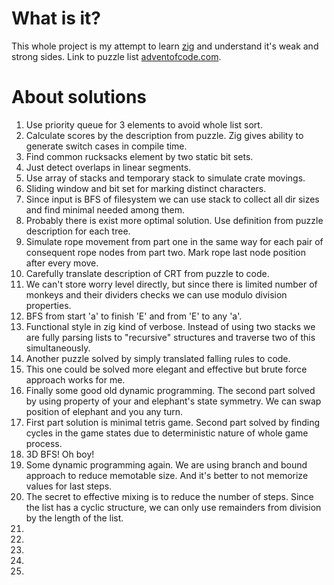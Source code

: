 # What is it?
This whole project is my attempt to learn [zig](https://ziglang.org/) and understand it's weak and strong sides.
Link to puzzle list [adventofcode.com](https://adventofcode.com/2022).

# About solutions
1. Use priority queue for 3 elements to avoid whole list sort.
2. Calculate scores by the description from puzzle. Zig gives ability to generate switch cases in compile time.
3. Find common rucksacks element by two static bit sets.
4. Just detect overlaps in linear segments.
5. Use array of stacks and temporary stack to simulate crate movings. 
6. Sliding window and bit set for marking distinct characters. 
7. Since input is BFS of filesystem we can use stack to collect all dir sizes and find minimal needed among them.
8. Probably there is exist more optimal solution. Use definition from puzzle description for each tree.
9. Simulate rope movement from part one in the same way for each pair of consequent rope nodes from part two. Mark rope last node position after every move.
10. Carefully translate description of CRT from puzzle to code.
11. We can't store worry level directly, but since there is limited number of monkeys and their dividers checks we can use modulo division properties.
12. BFS from start 'a' to finish 'E' and from 'E' to any 'a'.
13. Functional style in zig kind of verbose. Instead of using two stacks we are fully parsing lists to "recursive" structures and traverse two of this simultaneously.
14. Another puzzle solved by simply translated falling rules to code.
15. This one could be solved more elegant and effective but brute force approach works for me.
16. Finally some good old dynamic programming. The second part solved by using property of your and elephant's state symmetry. We can swap position of elephant and you any turn.
17. First part solution is minimal tetris game. Second part solved by finding cycles in the game states due to deterministic nature of whole game process.
18. 3D BFS! Oh boy!
19. Some dynamic programming again. We are using branch and bound approach to reduce memotable size. And it's better to not memorize values for last steps.
20. The secret to effective mixing is to reduce the number of steps. Since the list has a cyclic structure, we can only use remainders from division by the length of the list.
21.
22.
23.
24.
25.
